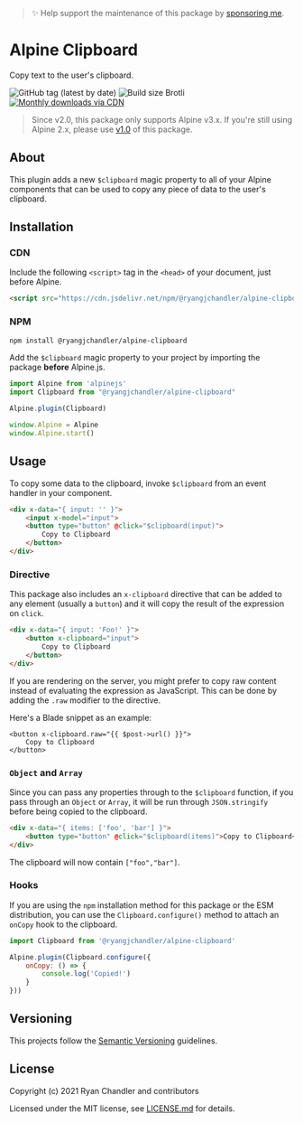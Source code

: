 > ✨ Help support the maintenance of this package by [sponsoring me](https://github.com/sponsors/ryangjchandler).

# Alpine Clipboard

Copy text to the user's clipboard.

![GitHub tag (latest by date)](https://img.shields.io/github/v/tag/ryangjchandler/alpine-clipboard?label=version&style=flat-square)
![Build size Brotli](https://img.badgesize.io/ryangjchandler/alpine-clipboard/master/dist/alpine-clipboard.js.svg?compression=gzip&style=flat-square&color=green)
[![Monthly downloads via CDN](https://data.jsdelivr.com/v1/package/npm/@ryangjchandler/alpine-clipboard/badge)](https://www.jsdelivr.com/package/npm/@ryangjchandler/alpine-clipboard)

> Since v2.0, this package only supports Alpine v3.x. If you're still using Alpine 2.x, please use [v1.0](https://github.com/ryangjchandler/alpine-clipboard/tree/v1.0.0) of this package.

## About

This plugin adds a new `$clipboard` magic property to all of your Alpine components that can be used to copy any piece of data to the user's clipboard.

## Installation

### CDN

Include the following `<script>` tag in the `<head>` of your document, just before Alpine.

```html
<script src="https://cdn.jsdelivr.net/npm/@ryangjchandler/alpine-clipboard@2.x.x/dist/alpine-clipboard.js" defer></script>
```

### NPM

```bash
npm install @ryangjchandler/alpine-clipboard
```

Add the `$clipboard` magic property to your project by importing the package **before** Alpine.js.

```js
import Alpine from 'alpinejs'
import Clipboard from "@ryangjchandler/alpine-clipboard"

Alpine.plugin(Clipboard)

window.Alpine = Alpine
window.Alpine.start()
```

## Usage

To copy some data to the clipboard, invoke `$clipboard` from an event handler in your component.

```html
<div x-data="{ input: '' }">
    <input x-model="input">
    <button type="button" @click="$clipboard(input)">
        Copy to Clipboard
    </button>
</div>
```

### Directive

This package also includes an `x-clipboard` directive that can be added to any element (usually a `button`) and it will copy the result of the expression on `click`.

```html
<div x-data="{ input: 'Foo!' }">
    <button x-clipboard="input">
        Copy to Clipboard
    </button>
</div>
```

If you are rendering on the server, you might prefer to copy raw content instead of evaluating the expression as JavaScript. This can be done by adding the `.raw` modifier to the directive.

Here's a Blade snippet as an example:

```blade
<button x-clipboard.raw="{{ $post->url() }}">
    Copy to Clipboard
</button>
```

### `Object` and `Array`

Since you can pass any properties through to the `$clipboard` function, if you pass through an `Object` or `Array`, it will be run through `JSON.stringify` before being copied to the clipboard.

```html
<div x-data="{ items: ['foo', 'bar'] }">
    <button type="button" @click="$clipboard(items)">Copy to Clipboard</button>
</div>
```

The clipboard will now contain `["foo","bar"]`.

### Hooks

If you are using the `npm` installation method for this package or the ESM distribution, you can use the `Clipboard.configure()` method to attach an `onCopy` hook to the clipboard.

```js
import Clipboard from '@ryangjchandler/alpine-clipboard'

Alpine.plugin(Clipboard.configure({
    onCopy: () => {
        console.log('Copied!')
    }
}))
```

## Versioning

This projects follow the [Semantic Versioning](https://semver.org/) guidelines.

## License

Copyright (c) 2021 Ryan Chandler and contributors

Licensed under the MIT license, see [LICENSE.md](LICENSE.md) for details.
